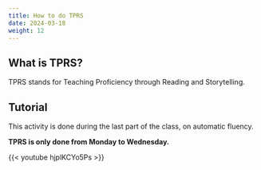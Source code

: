 ```yaml
---
title: How to do TPRS
date: 2024-03-18
weight: 12
---
```


## What is TPRS?

TPRS stands for Teaching Proficiency through Reading and Storytelling.

## Tutorial

This activity is done during the last part of the class, on automatic fluency.

**TPRS is only done from Monday to Wednesday.**

{{< youtube hjplKCYo5Ps >}}
